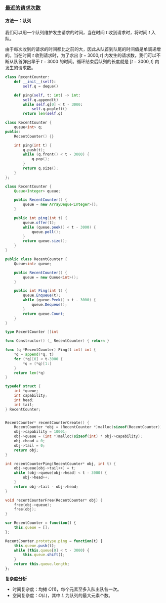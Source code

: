 ### [最近的请求次数](https://leetcode.cn/problems/number-of-recent-calls/solutions/1467662/zui-jin-de-qing-qiu-ci-shu-by-leetcode-s-ncm1/)

#### 方法一：队列

我们可以用一个队列维护发生请求的时间，当在时间 $t$ 收到请求时，将时间 $t$ 入队。

由于每次收到的请求的时间都比之前的大，因此从队首到队尾的时间值是单调递增的。当在时间 $t$ 收到请求时，为了求出 $[t-3000,t]$ 内发生的请求数，我们可以不断从队首弹出早于 $t-3000$ 的时间。循环结束后队列的长度就是 $[t-3000,t]$ 内发生的请求数。

```python
class RecentCounter:
    def __init__(self):
        self.q = deque()

    def ping(self, t: int) -> int:
        self.q.append(t)
        while self.q[0] < t - 3000:
            self.q.popleft()
        return len(self.q)
```

```cpp
class RecentCounter {
    queue<int> q;
public:
    RecentCounter() {}

    int ping(int t) {
        q.push(t);
        while (q.front() < t - 3000) {
            q.pop();
        }
        return q.size();
    }
};
```

```java
class RecentCounter {
    Queue<Integer> queue;

    public RecentCounter() {
        queue = new ArrayDeque<Integer>();
    }

    public int ping(int t) {
        queue.offer(t);
        while (queue.peek() < t - 3000) {
            queue.poll();
        }
        return queue.size();
    }
}
```

```csharp
public class RecentCounter {
    Queue<int> queue;

    public RecentCounter() {
        queue = new Queue<int>();
    }

    public int Ping(int t) {
        queue.Enqueue(t);
        while (queue.Peek() < t - 3000) {
            queue.Dequeue();
        }
        return queue.Count;
    }
}
```

```go
type RecentCounter []int

func Constructor() (_ RecentCounter) { return }

func (q *RecentCounter) Ping(t int) int {
    *q = append(*q, t)
    for (*q)[0] < t-3000 {
        *q = (*q)[1:]
    }
    return len(*q)
}
```

```c
typedef struct {
    int *queue;
    int capability;
    int head;
    int tail;
} RecentCounter;


RecentCounter* recentCounterCreate() {
    RecentCounter *obj = (RecentCounter *)malloc(sizeof(RecentCounter));
    obj->capability = 10001;
    obj->queue = (int *)malloc(sizeof(int) * obj->capability);
    obj->head = 0;
    obj->tail = 0;
    return obj;
}

int recentCounterPing(RecentCounter* obj, int t) {
    obj->queue[obj->tail++] = t;
    while (obj->queue[obj->head] < t - 3000) {
        obj->head++;
    }
    return obj->tail - obj->head;
}

void recentCounterFree(RecentCounter* obj) {
    free(obj->queue);
    free(obj);
}
```

```javascript
var RecentCounter = function() {
    this.queue = [];
};

RecentCounter.prototype.ping = function(t) {
    this.queue.push(t);
    while (this.queue[0] < t - 3000) {
        this.queue.shift();
    }
    return this.queue.length;
};
```

**复杂度分析**

-   时间复杂度：均摊 $O(1)$，每个元素至多入队出队各一次。
-   空间复杂度：$O(L)$，其中 $L$ 为队列的最大元素个数。
